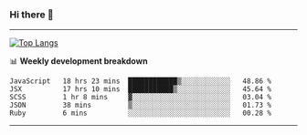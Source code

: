 ### Hi there 👋

-------
[![Top Langs](https://github-readme-stats.vercel.app/api/top-langs/?username=ashish-r)](https://github.com/anuraghazra/github-readme-stats)

📊 **Weekly development breakdown**
<!--START_SECTION:waka-->
```text
JavaScript   18 hrs 23 mins  ████████████▒░░░░░░░░░░░░   48.86 % 
JSX          17 hrs 10 mins  ███████████▒░░░░░░░░░░░░░   45.64 % 
SCSS         1 hr 8 mins     ▓░░░░░░░░░░░░░░░░░░░░░░░░   03.04 % 
JSON         38 mins         ▒░░░░░░░░░░░░░░░░░░░░░░░░   01.73 % 
Ruby         6 mins          ░░░░░░░░░░░░░░░░░░░░░░░░░   00.28 % 
```
<!--END_SECTION:waka-->
-------

<!--
**ashish-r/ashish-r** is a ✨ _special_ ✨ repository because its `README.md` (this file) appears on your GitHub profile.

Here are some ideas to get you started:

- 🔭 I’m currently working on ...
- 🌱 I’m currently learning ...
- 👯 I’m looking to collaborate on ...
- 🤔 I’m looking for help with ...
- 💬 Ask me about ...
- 📫 How to reach me: ...
- 😄 Pronouns: ...
- ⚡ Fun fact: ...
-->
